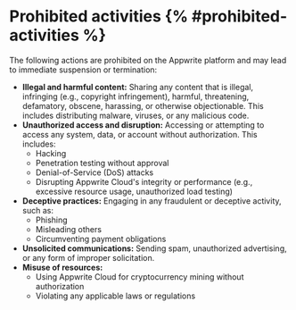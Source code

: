 # Prohibited activities {% #prohibited-activities %}

The following actions are prohibited on the Appwrite platform and may lead to immediate suspension or termination:

- **Illegal and harmful content:** Sharing any content that is illegal, infringing (e.g., copyright infringement), harmful, threatening, defamatory, obscene, harassing, or otherwise objectionable. This includes distributing malware, viruses, or any malicious code.
- **Unauthorized access and disruption:** Accessing or attempting to access any system, data, or account without authorization. This includes:
    - Hacking
    - Penetration testing without approval
    - Denial-of-Service (DoS) attacks
    - Disrupting Appwrite Cloud's integrity or performance (e.g., excessive resource usage, unauthorized load testing)
- **Deceptive practices:** Engaging in any fraudulent or deceptive activity, such as:
    - Phishing
    - Misleading others
    - Circumventing payment obligations
- **Unsolicited communications:** Sending spam, unauthorized advertising, or any form of improper solicitation.
- **Misuse of resources:**
    - Using Appwrite Cloud for cryptocurrency mining without authorization
    - Violating any applicable laws or regulations
